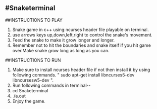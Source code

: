 #Snaketerminal
--------------------------------------------------------------------------------------------------------------
##INSTRUCTIONS TO PLAY
1.  Snake game in c++ using ncurses header file playable on terminal.</t>
2.  use arrows keys up,down,left,right to control the snake's movement.
3.  Feed the snake to make it grow longer and longer.
4.  Remember not to hit the boundaries and snake itself if you hit game over.Make snake grow long as long as you can.

##INSTRUCTIONS TO RUN
1.  Make sure to install ncurses header file if not then install it by using following commands.
       "  sudo apt-get install libncurses5-dev libncursesw5-dev  ".
2.  Run following commands in terminal--
3.  cd Snaketerminal
4.  ./a.out
5.  Enjoy the game.

